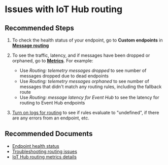<properties
	pageTitle="Issues with IoT Hub routing"
	description="Issues with IoT Hub routing"
	service="microsoft.devices"
	resource="iothubs"
	authors="jlian"
	ms.author="jlian"
	selfHelpType="generic"
	supportTopicIds="32680885,32680884"
	resourceTags=""
	productPesIds="15946"
	cloudEnvironments="public,BlackForest,Fairfax,Mooncake"
	articleId="8bb9a0cc-e06a-4e76-bca5-3e703c4ab16a"
/>

# Issues with IoT Hub routing

## **Recommended Steps** 

1. To check the health status of your endpoint, go to **Custom endpoints** in [**Message routing**](data-blade:Microsoft_Azure_IotHub.RoutingBlade.resourceId.$resourceId)
1. To see the traffic, latency, and if messages have been dropped or orphaned, go to [**Metrics**](data-blade:Microsoft_Azure_Monitoring.MetricsBladeV3.ResourceId.$resourceId). For example:

	* Use *Routing: telemetry messages dropped* to see number of messages dropped due to dead endpoints
	* Use *Routing: telemetry messages orphaned* to see number of messages that didn't match any routing rules, including the fallback route
	* Use *Routing: message latency for Event Hub* to see the latency for routing to Event Hub endpoints

1. [Turn on logs for routing](https://docs.microsoft.com/azure/iot-hub/iot-hub-monitor-resource-health) to see if rules evaluate to "undefined", if there are any errors from an endpoint, etc.

## **Recommended Documents**

* [Endpoint health status](https://docs.microsoft.com/azure/iot-hub/iot-hub-devguide-endpoints#custom-endpoints)<br>
* [Troubleshooting routing issues](https://docs.microsoft.com/azure/iot-hub/iot-hub-devguide-messages-d2c#monitoring-and-troubleshooting)<br>
* [IoT Hub routing metrics details](https://docs.microsoft.com/azure/iot-hub/iot-hub-metrics)

